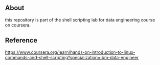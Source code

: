 ## About

this repository is part of the shell scripting lab for data engineering course on coursera.

## Reference
https://www.coursera.org/learn/hands-on-introduction-to-linux-commands-and-shell-scripting?specialization=ibm-data-engineer
